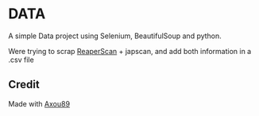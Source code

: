# DATA
 
A simple Data project using Selenium, BeautifulSoup and python.

Were trying to scrap [ReaperScan](https://reaperscans.com/) + japscan, []() and add both information in a .csv file

## Credit
Made with [Axou89](https://github.com/Axou89)
